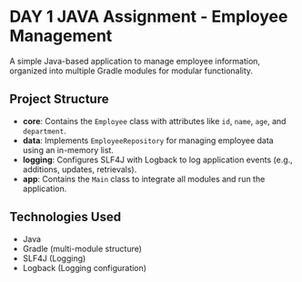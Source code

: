 # DAY 1 JAVA Assignment - Employee Management

A simple Java-based application to manage employee information, organized into multiple Gradle modules for modular functionality.

## Project Structure

- **core**: Contains the `Employee` class with attributes like `id`, `name`, `age`, and `department`.
- **data**: Implements `EmployeeRepository` for managing employee data using an in-memory list.
- **logging**: Configures SLF4J with Logback to log application events (e.g., additions, updates, retrievals).
- **app**: Contains the `Main` class to integrate all modules and run the application.

## Technologies Used

- Java
- Gradle (multi-module structure)
- SLF4J (Logging)
- Logback (Logging configuration)
